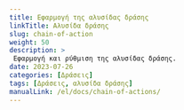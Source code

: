 ```yaml
---
title: Εφαρμογή της αλυσίδας δράσης
linkTitle: Αλυσίδα δράσης
slug: chain-of-action
weight: 50
description: >
 Εφαρμογή και ρύθμιση της αλυσίδας δράσης.
date: 2023-07-26
categories: [Δράσεις]
tags: [Δράσεις, αλυσίδα δράσης]
manualLink: /el/docs/chain-of-actions/
---
```

<script>
  window.location.href = "/el/docs/chain-of-actions/";
</script>
